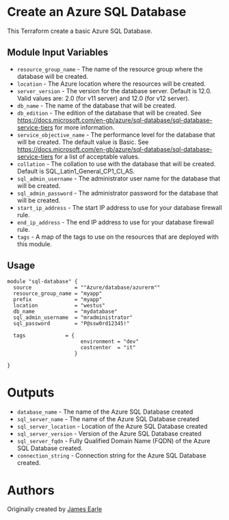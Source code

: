 Create an Azure SQL Database
==============================================================================

This Terraform create a basic Azure SQL Database.

Module Input Variables 
----------------------

- `resource_group_name` - The name of the resource group where the database will be created.
- `location` - The Azure location where the resources will be created.
- `server_version` - The version for the database server. Default is 12.0. Valid values are: 2.0 (for v11 server) and 12.0 (for v12 server).
- `db_name` - The name of the database that will be created.
- `db_edition` - The edition of the database that will be created. See https://docs.microsoft.com/en-gb/azure/sql-database/sql-database-service-tiers for more information.
- `service_objective_name` - The performance level for the database that will be created. The default value is Basic. See https://docs.microsoft.com/en-gb/azure/sql-database/sql-database-service-tiers for a list of acceptable values.
- `collation` - The collation to use with the database that will be created. Default is SQL_Latin1_General_CP1_CI_AS.
- `sql_admin_username` - The administrator user name for the database that will be created.
- `sql_admin_password` - The administrator password for the database that will be created.
- `start_ip_address` - The start IP address to use for your database firewall rule.
- `end_ip_address` - The end IP address to use for your database firewall rule.
- `tags` - A map of the tags to use on the resources that are deployed with this module.

Usage
-----

```hcl
module "sql-database" {
  source              = ""Azure/database/azurerm""
  resource_group_name = "myapp"
  prefix              = "myapp"
  location            = "westus"
  db_name             = "mydatabase"
  sql_admin_username  = "mradministrator"
  sql_password        = "P@ssw0rd12345!"

  tags             = {
                        environment = "dev"
                        costcenter  = "it"
                      }
  
}
```

Outputs
=======

- `database_name` - The name of the Azure SQL Database created
- `sql_server_name` - The name of the Azure SQL Database created
- `sql_server_location` - Location of the Azure SQL Database created
- `sql_server_version` - Version of the Azure SQL Database created
- `sql_server_fqdn` - Fully Qualified Domain Name (FQDN) of the Azure SQL Database created.
- `connection_string` - Connection string for the Azure SQL Database created.

Authors
=======
Originally created by [James Earle](http://github.com/JamesEarle)
